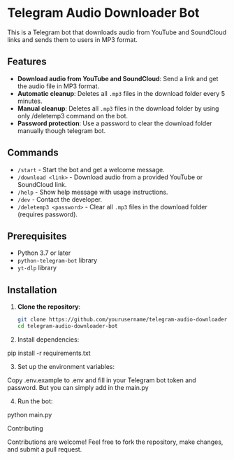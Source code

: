 # Telegram Audio Downloader Bot

This is a Telegram bot that downloads audio from YouTube and SoundCloud links and sends them to users in MP3 format. 

## Features

- **Download audio from YouTube and SoundCloud**: Send a link and get the audio file in MP3 format.
- **Automatic cleanup**: Deletes all `.mp3` files in the download folder every 5 minutes.
- **Manual cleanup**: Deletes all `.mp3` files in the download folder by using only /deletemp3 command on the bot.
- **Password protection**: Use a password to clear the download folder manually though telegram bot.

## Commands

- `/start` - Start the bot and get a welcome message.
- `/download <link>` - Download audio from a provided YouTube or SoundCloud link.
- `/help` - Show help message with usage instructions.
- `/dev` - Contact the developer.
- `/deletemp3 <password>` - Clear all `.mp3` files in the download folder (requires password).

## Prerequisites

- Python 3.7 or later
- `python-telegram-bot` library
- `yt-dlp` library

## Installation

1. **Clone the repository**:

   ```bash
   git clone https://github.com/yourusername/telegram-audio-downloader-bot.git
   cd telegram-audio-downloader-bot


2. Install dependencies:

pip install -r requirements.txt

3. Set up the environment variables:

Copy .env.example to .env and fill in your Telegram bot token and password.
But you can simply add in the main.py


4. Run the bot:

python main.py


Contributing

Contributions are welcome! Feel free to fork the repository, make changes, and submit a pull request.


